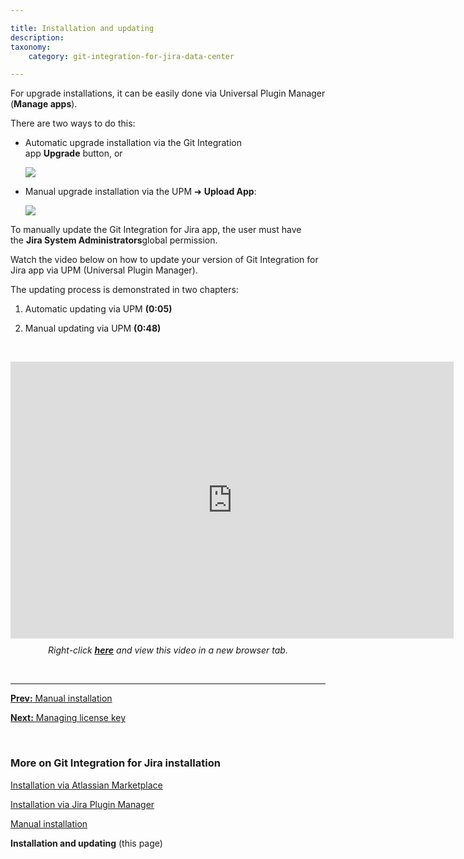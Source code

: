 ```yaml
---

title: Installation and updating
description:
taxonomy:
    category: git-integration-for-jira-data-center

---
```


For upgrade installations, it can be easily done via Universal Plugin Manager (**Manage apps**).

There are two ways to do this:

*   Automatic upgrade installation via the Git Integration app **Upgrade** button, or

    ![](/wp-content/uploads/gij-docs-installation-plugin-update-c.png)

*   Manual upgrade installation via the UPM ➜ **Upload App**:

    ![](/wp-content/uploads/gij-docs-installation-git-addon-update-upm-manual-c.png)

<div class="bbb-callout bbb--alert">
    <div class="irow">
    <div class="ilogobox">
        <span class="logoimg"></span>
    </div>
    <div class="imsgbox">
        To manually update the Git Integration for Jira app, the user must have the <b>Jira System Administrators</b>global permission.
    </div>
    </div>
</div>

Watch the video below on how to update your version of Git Integration for Jira app via UPM (Universal Plugin Manager).

The updating process is demonstrated in two chapters:

1.  Automatic updating via UPM **(0:05)**

2.  Manual updating via UPM **(0:48)**

&nbsp;

<div class='embed-container embed-container--16-10'>
    <iframe width='709' height='443' src='https://fast.wistia.com/embed/iframe/s26h3avwuo?videoFoam=true' frameborder='0' allowfullscreen ></iframe>
</div>

<div align='center' style='margin-top:10px'>
    <i>Right-click <a href='https://bigbrassband.wistia.com/medias/aoyowvw485' target='_blank'><b>here</b></a> and view this video in a new browser tab.</i>
</div>

&nbsp;
* * *

[**Prev:** Manual installation](/git-integration-for-jira-data-center/manual-installation-gij-self-managed)

[**Next:** Managing license key](/git-integration-for-jira-data-center/managing-license-key-gij-self-managed)

&nbsp;

### More on Git Integration for Jira installation

[Installation via Atlassian Marketplace](/git-integration-for-jira-data-center/installation-via-atlassian-marketplace-gij-self-managed)

[Installation via Jira Plugin Manager](/git-integration-for-jira-data-center/installation-via-jira-plugin-manager-gij-self-managed)

[Manual installation](/git-integration-for-jira-data-center/manual-installation-gij-self-managed)

**Installation and updating** (this page)


